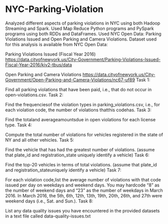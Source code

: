 # NYC-Parking-Violation
Analyzed different aspects of parking violations in NYC using both Hadoop Streaming and Spark. 
Used Map Reduce Python programs and PySpark programs using both RDDs and DataFrames. Used NYC Open Data: Parking Violations Issued and Open Parking and Camera Violations.
Dataset used for this analysis is available from NYC Open Data:

Parking Violations Issued (Fiscal Year 2016) https://data.cityofnewyork.us/City-Government/Parking-Violations-Issued-Fiscal-Year-2016/kiv2-tbus/data

Open Parking and Camera Violations https://data.cityofnewyork.us/City-Government/Open-Parking-and-Camera-Violations/nc67-uf89
Task 1:

Find all parking violations that have been paid, i.e., that do not occur in open-violations.csv.
Task 2:

Find the frequenciesof the violation types in parking_violations.csv, i.e., for each violation code, the number of violations thatthis codehas.
Task 3:

Find the totaland averageamountsdue in open violations for each license type.
Task 4:

Compute the total number of violations for vehicles registered in the state of NY and all other vehicles.
Task 5:

Find the vehicle that has had the greatest number of violations. (assume that plate_id and registration_state uniquely identify a vehicle)
Task 6:

Find the top-20 vehicles in terms of total violations. (assume that plate_id and registration_stateuniquely identify a vehicle)
Task 7:

For each violation code,list the average number of violations with that code issued per day on weekdays and weekend days. You may hardcode “8” as the number of weekend days and “23” as the number of weekdays in March 2016. In March 2016, the 5th, 6th, 12th, 13th, 19th, 20th, 26th, and 27th were weekend days (i.e., Sat. and Sun.).
Task 8:

List any data quality issues you have encountered in the provided datasets in a text file called data-quality-issues.txt
